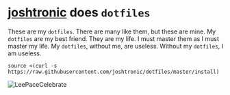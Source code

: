 # [joshtronic](https://joshtronic.com) does `dotfiles`

These are my `dotfiles`. There are many like them, but these are mine. My
`dotfiles` are my best friend. They are my life. I must master them as I must
master my life. My `dotfiles`, without me, are useless. Without my `dotfiles`, I
am useless.

```shell
source <(curl -s https://raw.githubusercontent.com/joshtronic/dotfiles/master/install)
```

![LeePaceCelebrate](http://i.giphy.com/Vc5x1pG5RFH3O.gif)
